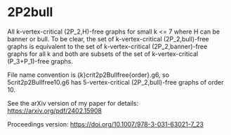 # 2P2bull
All k-vertex-critical (2P_2,H)-free graphs for small k <= 7 where H can be banner or bull. To be clear, the set of k-vertex-critical (2P_2,bull)-free graphs is equivalent to the set of k-vertex-critical (2P_2,banner)-free graphs for all k and both are subsets of the set of k-vertex-critical (P_3+P_1)-free graphs.

File name convention is {k}crit2p2Bullfree{order}.g6, so 5crit2p2Bullfree10.g6 has 5-vertex-critical (2P_2,bull)-free graphs of order 10.


See the arXiv version of my paper for details: <https://arxiv.org/pdf/2402.15908>

Proceedings version: <https://doi.org/10.1007/978-3-031-63021-7_23>
